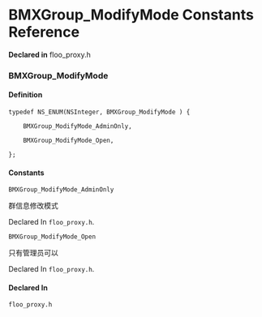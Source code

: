 # BMXGroup_ModifyMode Constants Reference

  **Declared in** floo_proxy.h  

### BMXGroup_ModifyMode

#### Definition
    typedef NS_ENUM(NSInteger, BMXGroup_ModifyMode ) {   
        
        BMXGroup_ModifyMode_AdminOnly,
        
        BMXGroup_ModifyMode_Open,
        
    };

#### Constants

<a name="" title="BMXGroup_ModifyMode_AdminOnly"></a><code>BMXGroup_ModifyMode_AdminOnly</code>

群信息修改模式

   Declared In `floo_proxy.h`.

<a name="" title="BMXGroup_ModifyMode_Open"></a><code>BMXGroup_ModifyMode_Open</code>

只有管理员可以

   Declared In `floo_proxy.h`.

#### Declared In
`floo_proxy.h`

